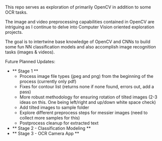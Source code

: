 This repo serves as exploration of primarily OpenCV in addition to some OCR tasks.

The image and video preprocessing capabilities contained in OpenCV are intriguing as I continue to delve into Computer Vision oriented exploration projects. 

The goal is to intertwine base knowledge of OpenCV and CNNs to build some fun NN classification models and also accomplish image recognition tasks (images & videos).


Future Planned Updates:
- ** Stage 1 **
    - Process image file types (jpeg and png) from the beginning of the process (currently only pdf)
    - Fixes for contour list (returns none if none found, errors out, add a pass)
    - More robust methodology for ensuring rotation of tilted images (2-3 ideas on this. One being left/right and up/down white space check)
    - Add tilted images to sample folder 
    - Explore different preprocess steps for messier images (need to collect more samples for this)
    - Postprocess cleanup for extracted text
- ** Stage 2 - Classification Modeling **
- ** Stage 3 - OCR Camera App ** 